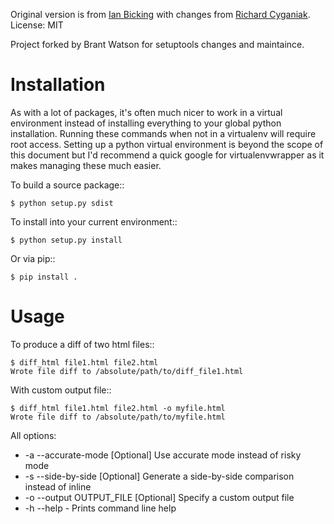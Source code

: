 Original version is from [Ian Bicking](https://github.com/ianb)
with changes from [Richard Cyganiak](https://github.com/cygri).
License: MIT

Project forked by Brant Watson for setuptools changes and maintaince.

Installation
============
As with a lot of packages, it's often much nicer to work
in a virtual environment instead of installing everything to
your global python installation. Running these commands
when not in a virtualenv will require root access. Setting up
a python virtual environment is beyond the scope of this document
but I'd recommend a quick google for virtualenvwrapper as it
makes managing these much easier.

To build a source package::

    $ python setup.py sdist

To install into your current environment::

    $ python setup.py install

Or via pip::

    $ pip install .


Usage
=====

To produce a diff of two html files::

    $ diff_html file1.html file2.html
    Wrote file diff to /absolute/path/to/diff_file1.html

With custom output file::

    $ diff_html file1.html file2.html -o myfile.html
    Wrote file diff to /absolute/path/to/myfile.html

All options:

 * -a --accurate-mode [Optional] Use accurate mode instead of risky mode
 * -s --side-by-side  [Optional] Generate a side-by-side comparison instead of inline
 * -o --output OUTPUT_FILE [Optional] Specify a custom output file
 * -h --help  - Prints command line help


